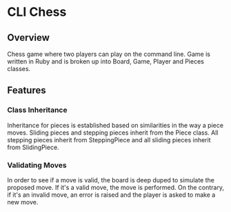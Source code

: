 # CLI Chess
## Overview
Chess game where two players can play on the command line. Game is written in Ruby and is broken up into Board, Game, Player and Pieces classes.

## Features
### Class Inheritance
Inheritance for pieces is established based on similarities in the way a piece moves. Sliding pieces and stepping pieces inherit from the Piece class. All stepping pieces inherit from SteppingPiece and all sliding pieces inherit from SlidingPiece.

### Validating Moves
In order to see if a move is valid, the board is deep duped to simulate the proposed move. If it's a valid move, the move is performed. On the contrary, if it's an invalid move, an error is raised and the player is asked to make a new move. 

